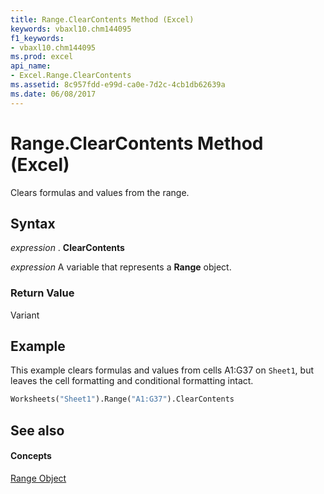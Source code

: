 ```yaml
---
title: Range.ClearContents Method (Excel)
keywords: vbaxl10.chm144095
f1_keywords:
- vbaxl10.chm144095
ms.prod: excel
api_name:
- Excel.Range.ClearContents
ms.assetid: 8c957fdd-e99d-ca0e-7d2c-4cb1db62639a
ms.date: 06/08/2017
---
```



# Range.ClearContents Method (Excel)

Clears formulas and values from the range.


## Syntax

 _expression_ . **ClearContents**

 _expression_ A variable that represents a **Range** object.


### Return Value

Variant


## Example

This example clears formulas and values from cells A1:G37 on `Sheet1`, but leaves the cell formatting and conditional formatting intact.


```vb
Worksheets("Sheet1").Range("A1:G37").ClearContents
```


## See also


#### Concepts


[Range Object](range-object-excel.md)

